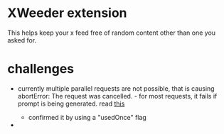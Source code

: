 # XWeeder extension

This helps keep your x feed free of random content other than one you asked for. 

# challenges
- currently multiple parallel requests are not possible, that is causing abortError: The request was cancelled. - for most requests, it fails if prompt is being generated. read [this](https://github.com/explainers-by-googlers/prompt-api/issues/59)
    - confirmed it by using a "usedOnce" flag

- 